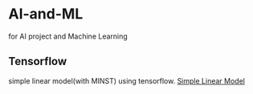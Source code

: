 # AI-and-ML
for AI project and Machine Learning

## Tensorflow
simple linear model(with MINST) using tensorflow. [Simple Linear Model]()
